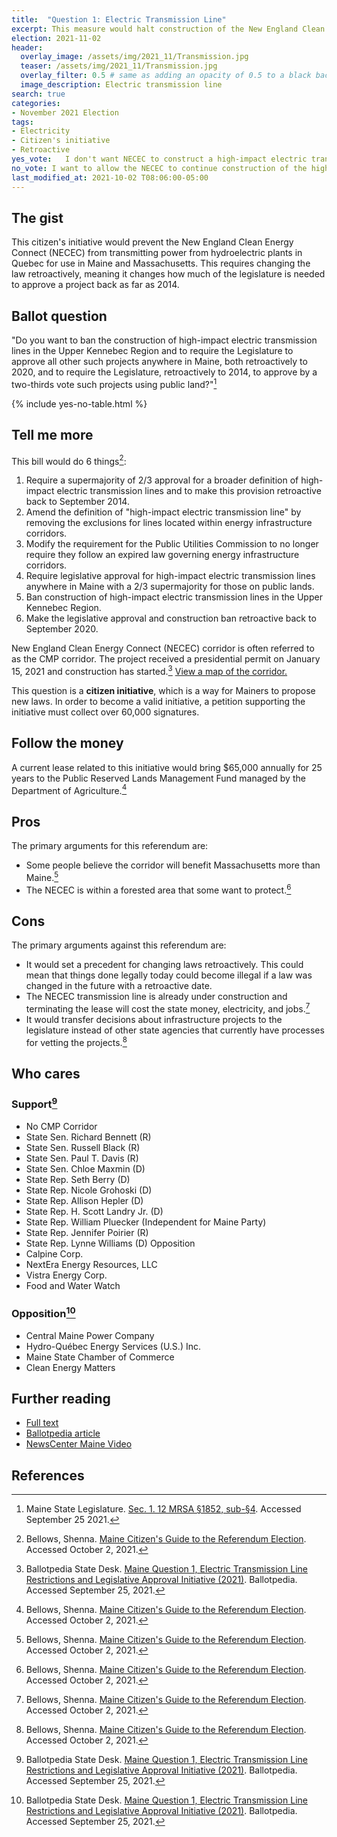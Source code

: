 ```yaml
---
title:  "Question 1: Electric Transmission Line"
excerpt: This measure would halt construction of the New England Clean Energy Connect (NECEC) and require a 2/3 majority to approve similar projects back as far as 2014.
election: 2021-11-02
header:
  overlay_image: /assets/img/2021_11/Transmission.jpg
  teaser: /assets/img/2021_11/Transmission.jpg
  overlay_filter: 0.5 # same as adding an opacity of 0.5 to a black background
  image_description: Electric transmission line
search: true
categories:
- November 2021 Election
tags:
- Electricity
- Citizen's initiative
- Retroactive
yes_vote:   I don't want NECEC to construct a high-impact electric transmission line in the Upper Kennebec region and require a 2/3 majority vote for similar projects retroactively to 2020 for projects anywhere in Maine and 2014 for projects on public land.
no_vote: I want to allow the NECEC to continue construction of the high-impact electric transmission line in the Upper Kennebec region and I want the legislative rules for approval of such projects to stay the way they are.
last_modified_at: 2021-10-02 T08:06:00-05:00
---
```

## The gist
This citizen's initiative would prevent the New England Clean Energy Connect (NECEC) from transmitting power from hydroelectric plants in Quebec for use in Maine and Massachusetts. This requires changing the law retroactively, meaning it changes how much of the legislature is needed to approve a project back as far as 2014.

## Ballot question
"Do you want to ban the construction of high-impact electric transmission lines in the Upper Kennebec Region and to require the Legislature to approve all other such projects anywhere in Maine, both retroactively to 2020, and to require the Legislature, retroactively to 2014, to approve by a two-thirds vote such projects using public land?"[^1]

{% include yes-no-table.html %}


## Tell me more
This bill would do 6 things[^4]:

1. Require a supermajority of 2/3 approval for a broader definition of high-impact electric transmission lines and to make this provision retroactive back to September 2014.
2. Amend the definition of "high-impact electric transmission line" by removing the exclusions for lines located within energy infrastructure corridors.
3. Modify the requirement for the Public Utilities Commission to no longer require they follow an expired law governing energy infrastructure corridors.
4. Require legislative approval for high-impact electric transmission lines anywhere in Maine with a 2/3 supermajority for those on public lands.
5. Ban construction of high-impact electric transmission lines in the Upper Kennebec Region.
6. Make the legislative approval and construction ban retroactive back to September 2020.

New England Clean Energy Connect (NECEC) corridor is often referred to as the CMP corridor. The project received a presidential permit on January 15, 2021 and construction has started.[^2] [View a map of the corridor.](https://ballotpedia.org/Maine_Question_1,_Electric_Transmission_Line_Restrictions_and_Legislative_Approval_Initiative_(2021)#Background)

This question is a **citizen initiative**, which is a way for Mainers to propose new laws. In order to become a valid initiative, a petition supporting the initiative must collect over 60,000 signatures.

## Follow the money
A current lease related to this initiative would bring $65,000 annually for 25 years to the Public Reserved Lands Management Fund managed by the Department of Agriculture.[^4]

## Pros
The primary arguments for this referendum are:
* Some people believe the corridor will benefit Massachusetts more than Maine.[^4]
* The NECEC is within a forested area that some want to protect.[^4]

## Cons
The primary arguments against this referendum are:
* It would set a precedent for changing laws retroactively. This could mean that things done legally today could become illegal if a law was changed in the future with a retroactive date.
* The NECEC transmission line is already under construction and terminating the lease will cost the state money, electricity, and jobs.[^4]
* It would transfer decisions about infrastructure projects to the legislature instead of other state agencies that currently have processes for vetting the projects.[^4]

## Who cares
### Support[^2]
* No CMP Corridor
* State Sen. Richard Bennett (R)
* State Sen. Russell Black (R)
* State Sen. Paul T. Davis (R)
* State Sen. Chloe Maxmin (D)
* State Rep. Seth Berry (D)
* State Rep. Nicole Grohoski (D)
* State Rep. Allison Hepler (D)
* State Rep. H. Scott Landry Jr. (D)
* State Rep. William Pluecker (Independent for Maine Party)
* State Rep. Jennifer Poirier (R)
* State Rep. Lynne Williams (D) Opposition
* Calpine Corp.
* NextEra Energy Resources, LLC
* Vistra Energy Corp.
* Food and Water Watch

### Opposition[^2]
* Central Maine Power Company
* Hydro-Québec Energy Services (U.S.) Inc.
* Maine State Chamber of Commerce
* Clean Energy Matters

## Further reading
- [Full text](https://www.maine.gov/sos/cec/elec/citizens/line.pdf)
- [Ballotpedia article](https://ballotpedia.org/Maine_Question_1,_Electric_Transmission_Line_Restrictions_and_Legislative_Approval_Initiative_(2021))
- [NewsCenter Maine Video](https://www.newscentermaine.com/article/news/politics/ballot-question-1-explained-high-impact-transmission-cmp-central-maine-power-corridor-new-england-clean-energy-corridor/97-8d9808c3-380e-4d37-b0c7-d78870f22d1a)

## References
[^1]: Maine State Legislature. [Sec. 1. 12 MRSA §1852, sub-§4](https://www.maine.gov/sos/cec/elec/citizens/line.pdf). Accessed September 25 2021.

[^2]: Ballotpedia State Desk. [Maine Question 1, Electric Transmission Line Restrictions and Legislative Approval Initiative (2021)](https://ballotpedia.org/Maine_Question_1,_Electric_Transmission_Line_Restrictions_and_Legislative_Approval_Initiative_(2021)). Ballotpedia. Accessed September 25, 2021.

[^3]: NewsCenter Maine. [Ballot Question 1 explained](https://www.newscentermaine.com/article/news/politics/ballot-question-1-explained-high-impact-transmission-cmp-central-maine-power-corridor-new-england-clean-energy-corridor/97-8d9808c3-380e-4d37-b0c7-d78870f22d1a)

[^4]: Bellows, Shenna. [Maine Citizen's Guide to the Referendum Election](https://www.maine.gov/sos/cec/elec/upcoming/pdf/11-21citizensguide.pdf). Accessed October 2, 2021.
